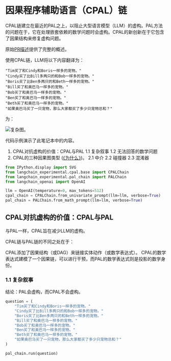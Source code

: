 # 因果程序辅助语言（CPAL）链

CPAL链建立在最近的PAL之上，以阻止大型语言模型（LLM）的虚构。PAL方法的问题在于，它在处理嵌套依赖的数学问题时会虚构。CPAL的新创新在于它包含了因果结构来修复虚构问题。

原始[PR描述](https://github.com/langchain-ai/langchain/pull/6255)提供了完整的概述。

使用CPAL链，LLM将以下内容翻译为：

    "Tim买了和Cindy和Boris一样多的宠物。"
    "Cindy买了比Bill多两只的和Bob一样多的宠物。"
    "Boris买了比Ben多两只的和Beth一样多的宠物。"
    "Bill买了和奥巴马一样多的宠物。"
    "Bob买了和奥巴马一样多的宠物。"
    "Ben买了和奥巴马一样多的宠物。"
    "Beth买了和奥巴马一样多的宠物。"
    "如果奥巴马买了一只宠物，那么大家都买了多少只宠物总和？"


为：

![复杂图](/img/cpal_diagram.png)。

代码示例演示了此笔记本中的内容。

1. CPAL对抗虚构的价值：CPAL与PAL
    1.1 复杂叙事
    1.2 无法回答的数学问题
2. CPAL的三种因果图类型 ([《为什么》](https://en.wikipedia.org/wiki/The_Book_of_Why))。
    2.1 中介
    2.2 碰撞器
    2.3 混淆器


```python
from IPython.display import SVG
from langchain_experimental.cpal.base import CPALChain
from langchain_experimental.pal_chain import PALChain
from langchain_openai import OpenAI

llm = OpenAI(temperature=0, max_tokens=512)
cpal_chain = CPALChain.from_univariate_prompt(llm=llm, verbose=True)
pal_chain = PALChain.from_math_prompt(llm=llm, verbose=True)
```

## CPAL对抗虚构的价值：CPAL与PAL

与PAL一样，CPAL旨在减少LLM的虚构。

CPAL链与PAL链的不同之处在于：

CPAL添加了因果结构（或DAG）来链接实体动作（或数学表达式）。
CPAL的数学表达式建模了一个因果链，可以进行干预，而PAL的数学表达式则是投影的数学身份。

### 1.1 复杂叙事

结论：PAL会虚构，而CPAL不会虚构。

```python
question = (
    "Tim买了和Cindy和Boris一样多的宠物。"
    "Cindy买了比Bill多两只的和Bob一样多的宠物。"
    "Boris买了比Ben多两只的和Beth一样多的宠物。"
    "Bill买了和奥巴马一样多的宠物。"
    "Bob买了和奥巴马一样多的宠物。"
    "Ben买了和奥巴马一样多的宠物。"
    "Beth买了和奥巴马一样多的宠物。"
    "如果奥巴马买了一只宠物，那么大家都买了多少只宠物总和？"
)
```

```python
pal_chain.run(question)
```